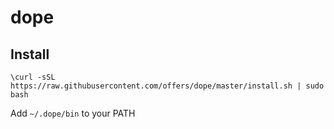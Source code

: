 # dope
## Install
```
\curl -sSL https://raw.githubusercontent.com/offers/dope/master/install.sh | sudo bash
```

Add `~/.dope/bin` to your PATH

